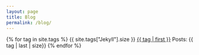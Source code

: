 ```yaml
---
layout: page
title: Blog
permalink: /blog/
---
```


{% for tag in site.tags %}
  {{ site.tags["Jekyll"].size }}
  <a href="/tag/{{ tag | first }}">{{ tag | first }}</a>
    Posts: {{ tag | last | size}}
{% endfor %}

  